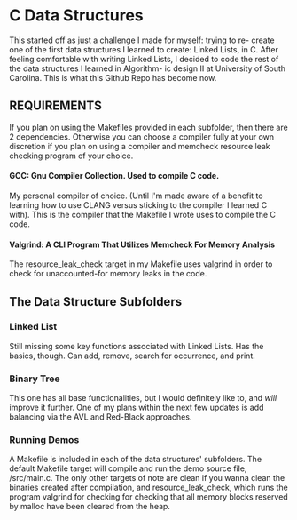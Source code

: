 # C Data Structures

This started off as just a challenge I made for myself: trying to re-
create one of the first data structures I learned to create: Linked
Lists, in C. After feeling comfortable with writing Linked Lists, I
decided to code the rest of the data structures I learned in Algorithm-
ic design II at University of South Carolina. This is what this Github
Repo has become now. 

## REQUIREMENTS

If you plan on using the Makefiles provided in each subfolder, then
there are 2 dependencies. Otherwise you can choose a compiler fully at 
your own discretion if you plan on using a compiler and memcheck
resource leak checking program of your choice.
#### GCC: Gnu Compiler Collection. Used to compile C code.

My personal compiler of choice. (Until I'm made aware of a
benefit to learning how to use CLANG versus sticking to the compiler
I learned C with). This is the compiler that the Makefile I wrote uses
to compile the C code.

#### Valgrind: A CLI Program That Utilizes Memcheck For Memory Analysis

The resource_leak_check target in my Makefile uses valgrind in order to
check for unaccounted-for memory leaks in the code.

## The Data Structure Subfolders

### Linked List

Still missing some key functions associated with Linked Lists. Has the
basics, though. Can add, remove, search for occurrence, and print.

### Binary Tree

This one has all base functionalities, but I would definitely like to,
and <i>will</i> improve it further. One of my plans within the next
few updates is add balancing via the AVL and Red-Black approaches.

### Running Demos

A Makefile is included in each of the data structures' subfolders.
The default Makefile target will compile and run the demo source file, 
<data structure folder>/src/main.c. The only other targets of note are
clean if you wanna clean the binaries created after compilation, and
resource_leak_check, which runs the program valgrind for checking for 
checking that all memory blocks reserved by malloc have been cleared
from the heap. 
